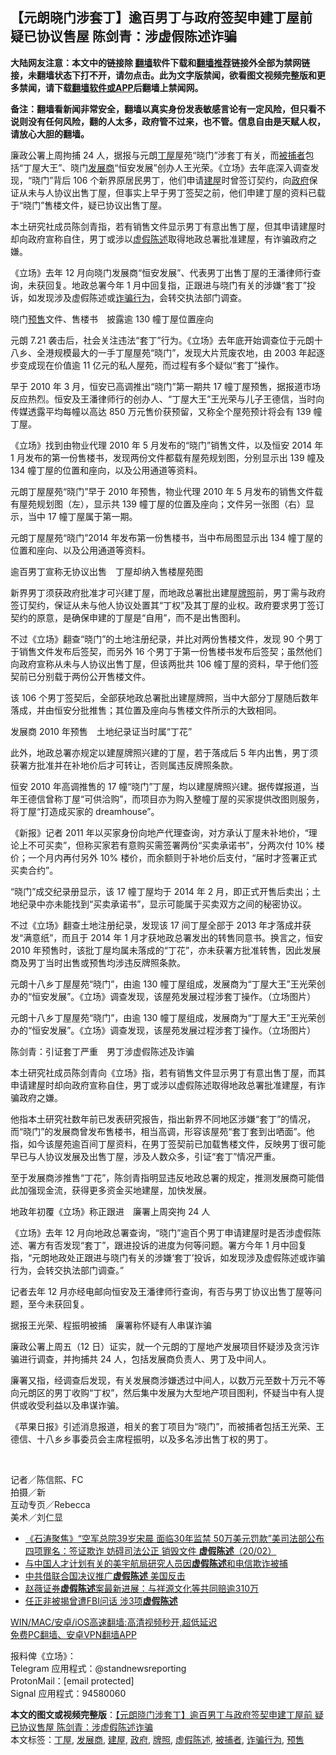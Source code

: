  <h2>【元朗晓门涉套丁】逾百男丁与政府签契申建丁屋前 疑已协议售屋 陈剑青：涉虚假陈述诈骗</h2> <p class="notice"><b>大陆网友注意：本文中的链接除 <a href="https://github.com/bannedbook/fanqiang" >翻墙</a>软件下载和<a href="https://github.com/killgcd/justmysocks/blob/master/README.md">翻墙推荐</a>链接外全部为禁网链接，未翻墙状态下打不开，请勿点击。此为文字版禁闻，欲看图文视频完整版和更多禁闻，请下载<a href="https://github.com/bannedbook/fanqiang">翻墙软件或APP</a>后翻墙上禁闻网。</p><p>备注：翻墙看新闻非常安全，翻墙以真实身份发表敏感言论有一定风险，但只看不说则没有任何风险，翻的人太多，政府管不过来，也不管。信息自由是天赋人权，请放心大胆的翻墙。</b></p>  <div class="entry">  <p>廉政公署上周拘捕 24 人，据报与元朗<a href="https://www.bannedbook.org/bnews/tag/%E4%B8%81%E5%B1%8B/" class="st_tag internal_tag" rel="tag" title="标签 丁屋 下的日志">丁屋</a>屋苑“晓门”涉套丁有关，而<a href="https://www.bannedbook.org/bnews/tag/%E8%A2%AB%E6%8D%95%E8%80%85/" class="st_tag internal_tag" rel="tag" title="标签 被捕者 下的日志">被捕者</a>包括“丁屋大王”、晓门<a href="https://www.bannedbook.org/bnews/tag/%E5%8F%91%E5%B1%95%E5%95%86/" class="st_tag internal_tag" rel="tag" title="标签 发展商 下的日志">发展商</a>“恒安发展”创办人王光荣。《立场》去年底深入调查发现，“晓门”背后 106 个新界原居民男丁，他们申请<a href="https://www.bannedbook.org/bnews/tag/%E5%BB%BA%E5%B1%8B/" class="st_tag internal_tag" rel="tag" title="标签 建屋 下的日志">建屋</a>时曾签订契约，向<a href="https://www.bannedbook.org/bnews/tag/%e6%94%bf%e5%ba%9c/" class="st_tag internal_tag" rel="tag" title="标签 政府 下的日志">政府</a>保证从未与人协议出售丁屋，但事实上早于男丁签契之前，他们申建丁屋的资料已载于“晓门”售楼文件，疑已协议出售丁屋。</p> <p>本土研究社成员陈剑青指，若有销售文件显示男丁有意出售丁屋，但其申请建屋时却向政府宣称自住，男丁或涉以<a href="https://www.bannedbook.org/bnews/tag/%E8%99%9A%E5%81%87%E9%99%88%E8%BF%B0/" class="st_tag internal_tag" rel="tag" title="标签 虚假陈述 下的日志">虚假陈述</a>取得地政总署批准建屋，有诈骗政府之嫌。</p> <p>《立场》去年 12 月向晓门发展商“恒安发展”、代表男丁出售丁屋的王潘律师行查询，未获回复。地政总署今年 1 月中回复指，正跟进与晓门有关的涉嫌“套丁”投诉，如发现涉及虚假陈述或<a href="https://www.bannedbook.org/bnews/tag/%E8%AF%88%E9%AA%97%E8%A1%8C%E4%B8%BA/" class="st_tag internal_tag" rel="tag" title="标签 诈骗行为 下的日志">诈骗行为</a>，会转交执法部门调查。</p> <p>晓门<a href="https://www.bannedbook.org/bnews/tag/%E9%A2%84%E5%94%AE/" class="st_tag internal_tag" rel="tag" title="标签 预售 下的日志">预售</a>文件、售楼书　披露逾 130 幢丁屋位置座向                     </p> <p>元朗 7.21 袭击后，社会关注违法“套丁”行为。《立场》去年底开始调查位于元朗十八乡、全港规模最大的一手丁屋屋苑“晓门”，发现大片荒废农地，由 2003 年起逐步变成现在价值逾 11 亿元的私人屋苑，而过程有多个疑似“套丁”操作。</p> <p>早于 2010 年 3 月，恒安已高调推出“晓门”第一期共 17 幢丁屋预售，据报道市场反应热烈。恒安及王潘律师行的创办人、“丁屋大王”王光荣与儿子王德信，当时向传媒透露平均每幢以高达 850 万元售价获预留，又称全个屋苑预计将会有 139 幢丁屋。</p> <p>《立场》找到由物业代理 2010 年 5 月发布的“晓门”销售文件，以及恒安 2014 年 1 月发布的第一份售楼书，发现两份文件都载有屋苑规划图，分别显示出 139 幢及 134 幢丁屋的位置和座向，以及公用通道等资料。</p> <p>元朗丁屋屋苑“晓门”早于 2010 年预售，物业代理 2010 年 5 月发布的销售文件载有屋苑规划图（左），显示共 139 幢丁屋的位置及座向；文件另一张图（右）显示，当中 17 幢丁屋属于第一期。</p> <p>元朗丁屋屋苑“晓门”2014 年发布第一份售楼书，当中布局图显示出 134 幢丁屋的位置和座向、以及公用通道等资料。</p>  <p>逾百男丁宣称无协议出售　丁屋却纳入售楼屋苑图</p> <p>新界男丁须获政府批准才可兴建丁屋，而地政总署批出建屋<a href="https://www.bannedbook.org/bnews/tag/%E7%89%8C%E7%85%A7/" class="st_tag internal_tag" rel="tag" title="标签 牌照 下的日志">牌照</a>前，男丁需与政府签订契约，保证从未与他人协议处置其“丁权”及其丁屋的业权。政府要求男丁签订契约的原意，是确保申建的丁屋是“自用”，而不是出售图利。</p> <p>不过《立场》翻查“晓门”的土地注册纪录，并比对两份售楼文件，发现 90 个男丁于销售文件发布后签契，而另外 16 个男丁于第一份售楼书发布后签契；虽然他们向政府宣称从未与人协议出售丁屋，但该两批共 106 幢丁屋的资料，早于他们签契前已分别载于两份公开售楼文件。</p> <p>该 106 个男丁签契后，全部获地政总署批出建屋牌照，当中大部分丁屋随后数年落成，并由恒安分批推售；其位置及座向与售楼文件所示的大致相同。</p> <p>发展商 2010 年预售　土地纪录证当时属“丁花”</p> <p>此外，地政总署亦规定以建屋牌照兴建的丁屋，若于落成后 5 年内出售，男丁须获署方批准并在补地价后才可转让，否则属违反牌照条款。</p> <p>恒安 2010 年高调推售的 17 幢“晓门”丁屋，均以建屋牌照兴建。据传媒报道，当年王德信曾称丁屋“可供洽购”，而项目亦为购入整幢丁屋的买家提供改图则服务，将丁屋“打造成买家的 dreamhouse”。</p> <p>《新报》记者 2011 年以买家身份向地产代理查询，对方承认丁屋未补地价，“理论上不可买卖”，但称买家若有意购买需签署两份“买卖承诺书”，分两次付 10% 楼价；一个月内再付另外 10% 楼价，而余额则于补地价后支付，“届时才签署正式买卖合约”。</p> <p>“晓门”成交纪录册显示，该 17 幢丁屋均于 2014 年 2 月，即正式开售后卖出；土地纪录中亦未能找到“买卖承诺书”，显示可能属于买卖双方之间的秘密协议。</p>  <p>不过《立场》翻查土地注册纪录，发现该 17 间丁屋全部于 2013 年才落成并获发“满意纸”，而且于 2014 年 1 月才获地政总署发出的转售同意书。换言之，恒安 2010 年预售时，该批丁屋均属未落成的“丁花”，亦未获署方批准转售，因此发展商及男丁当时出售或预售均涉违反牌照条款。</p> <p>元朗十八乡丁屋屋苑“晓门”，由逾 130 幢丁屋组成，发展商为“丁屋大王”王光荣创办的“恒安发展”。《立场》调查发现，该屋苑发展过程涉套丁操作。（立场图片）</p> <p>元朗十八乡丁屋屋苑“晓门”，由逾 130 幢丁屋组成，发展商为“丁屋大王”王光荣创办的“恒安发展”。《立场》调查发现，该屋苑发展过程涉套丁操作。（立场图片）</p> <p>陈剑青：引证套丁严重　男丁涉虚假陈述及诈骗</p> <p>本土研究社成员陈剑青向《立场》指，若有销售文件显示男丁有意出售丁屋，而其申请建屋时却向政府宣称自住，男丁或涉以虚假陈述取得地政总署批准建屋，有诈骗政府之嫌。</p> <p>他指本土研究社数年前已发表研究报告，指出新界不同地区涉嫌“套丁”的情况，而“晓门”的发展商曾发布售楼书，相当高调，形容该屋苑“套丁套到出哂面”。他指，如今该屋苑逾百间丁屋资料，在男丁签契前已加载售楼文件，反映男丁很可能早已与人协议发展及出售丁屋，涉及人数众多，引证“套丁”情况严重。</p> <p>至于发展商涉推售“丁花”，陈剑青指明显违反地政总署的规定，推测发展商可能借此加强现金流，获得更多资金买地建屋，加快发展。</p> <p>地政年初覆《立场》称正跟进　廉署上周突拘 24 人</p> <p>《立场》去年 12 月向地政总署查询，“晓门”逾百个男丁申请建屋时是否涉虚假陈述、署方有否发现“套丁”，跟进投诉的进度为何等问题。署方今年 1 月中回复指，“元朗地政处正跟进与晓门有关的涉嫌‘套丁’投诉，如发现涉及虚假陈述或诈骗行为，会转交执法部门调查。”</p>  <p>记者去年 12 月亦经电邮向恒安及王潘律师行查询，有否与男丁协议出售丁屋等问题，至今未获回复。</p> <p>据报王光荣、程振明被捕　廉署称怀疑有人串谋诈骗</p> <p>廉政公署上周五（12 日）证实，就一个元朗的丁屋地产发展项目怀疑涉及贪污诈骗进行调查，并拘捕共 24 人，包括发展商负责人、男丁及中间人。</p> <p>廉署又指，经调查后发现，有关发展商涉嫌透过中间人，以数万元至数十万元不等向元朗区的男丁收购“丁权”，然后集中发展为大型地产项目图利，怀疑当中有人提供或收受利益以及串谋诈骗。</p> <p>《苹果日报》引述消息报道，相关的套丁项目为“晓门”，而被捕者包括王光荣、王德信、十八乡乡事委员会主席程振明，以及多名涉出售丁权的男丁。</p> <p> </p> <p>记者／陈信熙、FC<br /> 拍摄／新<br /> 互动专页／Rebecca<br /> 美术／刘仁显</p> <ul class='op-related-articles' title='相关阅读'> <li><a href='https://www.bannedbook.org/bnews/bannedvideo/20210221/1491014.html' target='_blank'>《石涛聚焦》“空军总院39岁宋晨 面临30年监禁 50万美元罚款”美司法部公布四项罪名：签证欺诈 妨碍司法公正 销毁文件 <b>虚假陈述</b>（20/02）</a></li> <li><a href='https://www.bannedbook.org/bnews/headline/20200825/1385375.html' target='_blank'>与中国人才计划有关的美宇航局研究人员因<b>虚假陈述</b>和电信欺诈被捕</a></li> <li><a href='https://www.bannedbook.org/bnews/cbnews/20200511/1326672.html' target='_blank'>中共借联合国决议推广<b>虚假陈述</b> 美国反击</a></li> <li><a href='https://www.bannedbook.org/bnews/yule/20190730/1166420.html' target='_blank'>赵薇证券<b>虚假陈述</b>案最新进展：与祥源文化等共同赔逾310万</a></li> <li><a href='https://www.bannedbook.org/bnews/baitai/20190201/1073639.html' target='_blank'>任正非被揭曾遭FBI问话 涉3项<b>虚假陈述</b></a></li> </ul> <p class="texttj"> <a href="https://github.com/bannedbook/fanqiang/wiki/V2ray%E6%9C%BA%E5%9C%BA" target="_blank">WIN/MAC/安卓/iOS高速翻墙:高清视频秒开,超低延迟</a><br/> <a href="https://github.com/bannedbook/fanqiang/wiki/%E7%A6%81%E9%97%BB%E7%BD%91%E5%AE%89%E5%8D%93%E7%BF%BB%E5%A2%99%E6%96%B0%E9%97%BBAPP" target="_blank">免费PC翻墙、安卓VPN翻墙APP</a></p><p>报料俾《立场》：<br /> Telegram 应用程式：@standnewsreporting<br /> ProtonMail：[email protected]<br /> Signal 应用程式：94580060</p> <a name='sharetosocial'></a>       <div><b>本文的图文或视频完整版</b>：<a href='https://www.bannedbook.org/bnews/comments/20210314/1504856.html'>【元朗晓门涉套丁】逾百男丁与政府签契申建丁屋前 疑已协议售屋 陈剑青：涉虚假陈述诈骗</a></div>  </div><!--END ENTRY--> <div class="postfooter"> <div>本文标签：<a href="https://www.bannedbook.org/bnews/tag/%E4%B8%81%E5%B1%8B/" rel="tag">丁屋</a>, <a href="https://www.bannedbook.org/bnews/tag/%E5%8F%91%E5%B1%95%E5%95%86/" rel="tag">发展商</a>, <a href="https://www.bannedbook.org/bnews/tag/%E5%BB%BA%E5%B1%8B/" rel="tag">建屋</a>, <a href="https://www.bannedbook.org/bnews/tag/%e6%94%bf%e5%ba%9c/" rel="tag">政府</a>, <a href="https://www.bannedbook.org/bnews/tag/%E7%89%8C%E7%85%A7/" rel="tag">牌照</a>, <a href="https://www.bannedbook.org/bnews/tag/%E8%99%9A%E5%81%87%E9%99%88%E8%BF%B0/" rel="tag">虚假陈述</a>, <a href="https://www.bannedbook.org/bnews/tag/%E8%A2%AB%E6%8D%95%E8%80%85/" rel="tag">被捕者</a>, <a href="https://www.bannedbook.org/bnews/tag/%E8%AF%88%E9%AA%97%E8%A1%8C%E4%B8%BA/" rel="tag">诈骗行为</a>, <a href="https://www.bannedbook.org/bnews/tag/%E9%A2%84%E5%94%AE/" rel="tag">预售</a></div>  </div><!--END POSTFOOTER--> 